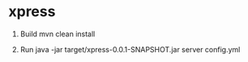 xpress
======

1. Build
mvn clean install

2. Run
java -jar target/xpress-0.0.1-SNAPSHOT.jar server config.yml

